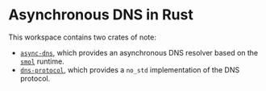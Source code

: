 # Asynchronous DNS in Rust

This workspace contains two crates of note:

- [`async-dns`], which provides an asynchronous DNS resolver based on the [`smol`] runtime.
- [`dns-protocol`], which provides a `no_std` implementation of the DNS protocol.

[`async-dns`]: async-dns
[`dns-protocol`]: dns-protocol
[`smol`]: https://crates.io/crates/smol